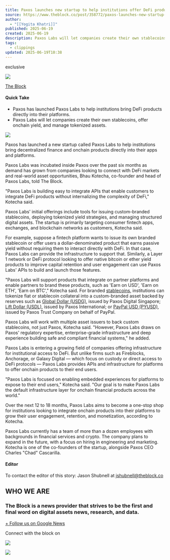 ```yaml
---
title: Paxos launches new startup to help institutions offer DeFi products
source: https://www.theblock.co/post/358772/paxos-launches-new-startup-paxos-labs
author:
  - "[[Yogita Khatri]]"
published: 2025-06-19
created: 2025-06-19
description: Paxos Labs will let companies create their own stablecoins, offer onchain yield, and manage tokenized assets.
tags:
  - clippings
updated: 2025-06-19T10:38
---
```

exclusive

![](https://www.tbstat.com/cdn-cgi/image/format=webp,q=50/wp/uploads/2023/02/20230215_Paxos-1200x675.jpg)

[The Block](https://www.theblock.co/)

#### Quick Take

- Paxos has launched Paxos Labs to help institutions bring DeFi products directly into their platforms.
- Paxos Labs will let companies create their own stablecoins, offer onchain yield, and manage tokenized assets.

![](https://www.tbstat.com/cdn-cgi/image/format=webp,q=50/wp/uploads/2023/02/20230215_Paxos-1200x675.jpg)

Paxos has launched a new startup called Paxos Labs to help institutions bring decentralized finance and onchain products directly into their apps and platforms.

Paxos Labs was incubated inside Paxos over the past six months as demand has grown from companies looking to connect with DeFi markets and real-world asset opportunities, Bhau Kotecha, co-founder and head of Paxos Labs, told The Block.

"Paxos Labs is building easy to integrate APIs that enable customers to integrate DeFi products without internalizing the complexity of DeFi," Kotecha said.

Paxos Labs' initial offerings include tools for issuing custom-branded stablecoins, deploying tokenized yield strategies, and managing structured digital assets. The startup is primarily targeting consumer fintech apps, exchanges, and blockchain networks as customers, Kotecha said.

For example, suppose a fintech platform wants to issue its own branded stablecoin or offer users a dollar-denominated product that earns passive yield without requiring them to interact directly with DeFi. In that case, Paxos Labs can provide the infrastructure to support that. Similarly, a Layer 1 network or DeFi protocol looking to offer native bitcoin or ether yield products to improve capital retention and user engagement can use Paxos Labs' APIs to build and launch those features.

"Paxos Labs will support products that integrate on partner platforms and enable partners to brand these products, such as 'Earn on USD', 'Earn on ETH', 'Earn on BTC'," Kotecha said. For branded [stablecoins](https://www.theblock.co/post/349756/why-stablecoins-top-bet-crypto-vcs), institutions can tokenize fiat or stablecoin collateral into a custom-branded asset backed by reserves such as [Global Dollar (USDG)](https://www.theblock.co/post/353947/global-dollar-network-new-members-solana-usdg-stablecoin), issued by Paxos Digital Singapore; [Lift Dollar (USDL)](https://www.theblock.co/post/298706/paxos-international-yield-bearing-stablecoin-lift-dollar-usdl), issued by Paxos International; or [PayPal USD (PYUSD)](https://www.theblock.co/post/243569/paypal-launches-stablecoin), issued by Paxos Trust Company on behalf of PayPal.

Paxos Labs will work with multiple asset issuers to back custom stablecoins, not just Paxos, Kotecha said. "However, Paxos Labs draws on Paxos' regulatory expertise, enterprise-grade infrastructure and deep experience building safe and compliant financial systems," he added.

Paxos Labs is entering a growing field of companies offering infrastructure for institutional access to DeFi. But unlike firms such as Fireblocks, Anchorage, or Galaxy Digital — which focus on custody or direct access to DeFi protocols — Paxos Labs provides APIs and infrastructure for platforms to offer onchain products to their end users.

"Paxos Labs is focused on enabling embedded experiences for platforms to expose to their end users," Kotecha said. "Our goal is to make Paxos Labs the default infrastructure layer for onchain financial products across the world."

Over the next 12 to 18 months, Paxos Labs aims to become a one-stop shop for institutions looking to integrate onchain products into their platforms to grow their user engagement, retention, and monetization, according to Kotecha.

Paxos Labs currently has a team of more than a dozen employees with backgrounds in financial services and crypto. The company plans to expand in the future, with a focus on hiring in engineering and marketing. Kotecha is one of the co-founders of the startup, alongside Paxos CEO Charles "Chad" Cascarilla.

  

#### Editor

To contact the editor of this story: Jason Shubnell at [jshubnell@theblock.co](https://www.theblock.co/post/358772/)

## WHO WE ARE

### The Block is a news provider that strives to be the first and final word on digital assets news, research, and data.

[+ Follow us on Google News](https://news.google.com/publications/CAAqBwgKMOTbiQswsPabAw?hl=en-US&gl=US&ceid=US%3Aen)

Connect with the block on

[![](https://www.tbstat.com/cdn-cgi/image/format=avif,q=50/wp/uploads/2018/12/gettyimages-495486464-1012x675.jpg)](https://www.theblock.co/post/356775/peter-thiel-founders-fund-base-avantis-crypto-funding)

[![](https://www.tbstat.com/cdn-cgi/image/format=avif,q=50/wp/uploads/2022/06/20220603_Funding-Roundup-1200x675.jpg)](https://www.theblock.co/post/356489/why-vcs-backing-bitcoin-altcoin-crypto-treasury-companies)